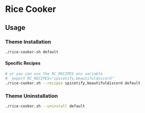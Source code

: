 # Rice Cooker
## Usage
### Theme Installation
```bash
./rice-cooker.sh default
```

#### Specific Recipes
```bash
# or you can use the RC_RECIPES env variable
# `export RC_RECIPES="spicetify,beautifuldiscord"`
./rice-cooker.sh --recipes spicetify,beautifuldiscord default
```

### Theme Uninstallation
```bash
./rice-cooker.sh --uninstall default
```
